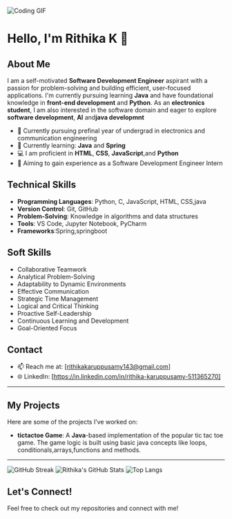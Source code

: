 ![Coding GIF](https://startupsmagazine.co.uk/sites/default/files/2020-04/Smart-little-girl-using-her-laptop-1.gif)
# Hello, I'm Rithika K 👋

## About Me

I am a self-motivated **Software Development Engineer** aspirant with a passion for problem-solving and building efficient, user-focused applications. I'm currently pursuing learning **Java** and have foundational knowledge in **front-end development** and **Python**. As an **electronics student**, I am also interested in the software domain and eager to explore **software development**, **AI** and**java developmnt**

- 🔭 Currently pursuing prefinal year of undergrad in electronics and communication engineering
- 🌱 Currently learning: **Java** and **Spring**  
- 💻 I am proficient in **HTML**, **CSS**, **JavaScript**,and **Python**  
- 🎯 Aiming to gain experience as a Software Development Engineer Intern  

## Technical Skills

- **Programming Languages**: Python, C, JavaScript, HTML, CSS,java 
- **Version Control**: Git, GitHub   
- **Problem-Solving**: Knowledge in algorithms and data structures  
- **Tools**: VS Code, Jupyter Notebook, PyCharm
- **Frameworks**:Spring,springboot

## Soft Skills

- Collaborative Teamwork
- Analytical Problem-Solving
- Adaptability to Dynamic Environments
- Effective Communication
- Strategic Time Management
- Logical and Critical Thinking
- Proactive Self-Leadership
- Continuous Learning and Development
- Goal-Oriented Focus

## Contact

- 📫 Reach me at: [rithikakaruppusamy143@gmail.com]
- 🌐 LinkedIn: [https://in.linkedin.com/in/rithika-karuppusamy-511365270]

---

## My Projects

Here are some of the projects I’ve worked on:

- **tictactoe Game**: A **Java**-based implementation of the popular tic tac toe game. The game logic is built using basic java concepts like loops, conditionals,arrays,functions and methods.

---
![GitHub Streak](https://streak-stats.demolab.com?user=Rithika-16&theme=radical)
![Rithika's GitHub Stats](https://github-readme-stats.vercel.app/api?username=Rithika-16&show_icons=true&theme=radical)
![Top Langs](https://github-readme-stats.vercel.app/api/top-langs/?username=Rithika-16&layout=compact&theme=radical)
## Let's Connect!  
Feel free to check out my repositories and connect with me!
